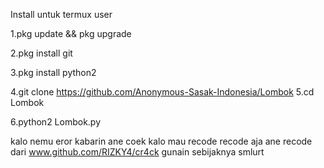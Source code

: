 Install untuk termux user

1.pkg update && pkg upgrade

2.pkg install git

3.pkg install python2

4.git clone https://github.com/Anonymous-Sasak-Indonesia/Lombok
5.cd Lombok

6.python2 Lombok.py

kalo nemu eror kabarin ane coek kalo mau recode recode aja ane recode dari www.github.com/RIZKY4/cr4ck gunain sebijaknya smlurt
